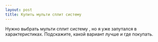 ```yaml
---
layout: post 
title: Купить мульти сплит систему 
--- 
```

Нужно выбрать мульти сплит систему , но я уже запутался в характеристиках. Подскажите, какой вариант лучше и где покупать.